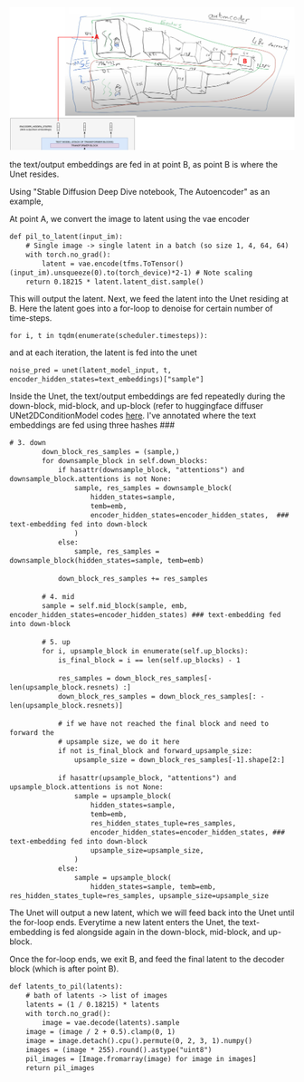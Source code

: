 ![model](./Macaw_dancer/images/model_outline.jpeg)



the text/output embeddings are fed in at point B, as point B is where the Unet resides.

Using "Stable Diffusion Deep Dive notebook, The Autoencoder" as an example,

At point A, we convert the image to latent using the vae encoder
```
def pil_to_latent(input_im):
    # Single image -> single latent in a batch (so size 1, 4, 64, 64)
    with torch.no_grad():
        latent = vae.encode(tfms.ToTensor()(input_im).unsqueeze(0).to(torch_device)*2-1) # Note scaling
    return 0.18215 * latent.latent_dist.sample()
```
This will output the latent. Next, we feed the latent into the Unet residing at B. Here the latent goes into a for-loop to denoise for certain number of time-steps. 
```
for i, t in tqdm(enumerate(scheduler.timesteps)):
```
and at each iteration, the latent is fed into the unet

```
noise_pred = unet(latent_model_input, t, encoder_hidden_states=text_embeddings)["sample"]
```
Inside the Unet, the text/output embeddings are fed repeatedly during the down-block, mid-block, and up-block (refer to huggingface diffuser UNet2DConditionModel codes [here](https://github.com/huggingface/diffusers/blob/4dce37432b8dc6ec88302b6c91b0700338c153e3/src/diffusers/models/unet_2d_condition.py#L266). I've annotated where the text embeddings are fed using three hashes ###


```
# 3. down
        down_block_res_samples = (sample,)
        for downsample_block in self.down_blocks:
            if hasattr(downsample_block, "attentions") and downsample_block.attentions is not None:
                sample, res_samples = downsample_block(
                    hidden_states=sample,
                    temb=emb,
                    encoder_hidden_states=encoder_hidden_states,  ### text-embedding fed into down-block
                )
            else:
                sample, res_samples = downsample_block(hidden_states=sample, temb=emb)

            down_block_res_samples += res_samples

        # 4. mid
        sample = self.mid_block(sample, emb, encoder_hidden_states=encoder_hidden_states) ### text-embedding fed into down-block

        # 5. up
        for i, upsample_block in enumerate(self.up_blocks):
            is_final_block = i == len(self.up_blocks) - 1

            res_samples = down_block_res_samples[-len(upsample_block.resnets) :]
            down_block_res_samples = down_block_res_samples[: -len(upsample_block.resnets)]

            # if we have not reached the final block and need to forward the
            # upsample size, we do it here
            if not is_final_block and forward_upsample_size:
                upsample_size = down_block_res_samples[-1].shape[2:]

            if hasattr(upsample_block, "attentions") and upsample_block.attentions is not None:
                sample = upsample_block(
                    hidden_states=sample,
                    temb=emb,
                    res_hidden_states_tuple=res_samples,
                    encoder_hidden_states=encoder_hidden_states, ### text-embedding fed into down-block
                    upsample_size=upsample_size,
                )
            else:
                sample = upsample_block(
                    hidden_states=sample, temb=emb, res_hidden_states_tuple=res_samples, upsample_size=upsample_size
```

The Unet will output a new latent, which we will feed back into the Unet until the for-loop ends. Everytime a new latent enters the Unet, the text-embedding is fed alongside again in the down-block, mid-block, and up-block.

Once the for-loop ends, we exit B, and feed the final latent to the decoder block (which is after point B). 
```
def latents_to_pil(latents):
    # bath of latents -> list of images
    latents = (1 / 0.18215) * latents
    with torch.no_grad():
        image = vae.decode(latents).sample
    image = (image / 2 + 0.5).clamp(0, 1)
    image = image.detach().cpu().permute(0, 2, 3, 1).numpy()
    images = (image * 255).round().astype("uint8")
    pil_images = [Image.fromarray(image) for image in images]
    return pil_images
```    

